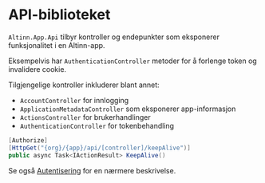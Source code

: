 # API-biblioteket

`Altinn.App.Api` tilbyr kontroller og endepunkter som eksponerer funksjonalitet i en Altinn-app.

Eksempelvis har `AuthenticationController` metoder for å forlenge token og invalidere cookie.

Tilgjengelige kontroller inkluderer blant annet:
- `AccountController` for innlogging
- `ApplicationMetadataController` som eksponerer app-informasjon
- `ActionsController` for brukerhandlinger
- `AuthenticationController` for tokenbehandling


```csharp
[Authorize]
[HttpGet("{org}/{app}/api/[controller]/keepAlive")]
public async Task<IActionResult> KeepAlive()
```

Se også [Autentisering](authentication.md) for en nærmere beskrivelse.
